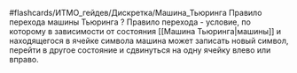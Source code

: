 #flashcards/ИТМО_гейдев/Дискретка/Машина_Тьюринга
Правило перехода машины Тьюринга
?
Правило перехода - условие, по которому в зависимости от состояния [[Машина Тьюринга|машины]] и находящегося в ячейке символа машина может записать новый символ, перейти в другое состояние и сдвинуться на одну ячейку влево или вправо.
